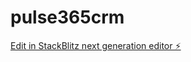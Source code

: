 # pulse365crm

[Edit in StackBlitz next generation editor ⚡️](https://stackblitz.com/~/github.com/jaesonl117/pulse365crm)